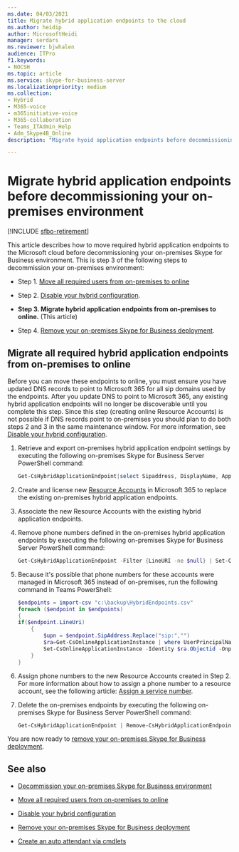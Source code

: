 ```yaml
---
ms.date: 04/03/2021
title: Migrate hybrid application endpoints to the cloud
ms.author: heidip
author: MicrosoftHeidi
manager: serdars
ms.reviewer: bjwhalen
audience: ITPro
f1.keywords:
- NOCSH
ms.topic: article
ms.service: skype-for-business-server
ms.localizationpriority: medium
ms.collection: 
- Hybrid 
- M365-voice
- m365initiative-voice
- M365-collaboration
- Teams_ITAdmin_Help
- Adm_Skype4B_Online
description: "Migrate hyoid application endpoints before decommissioning a Skype for Business on-premises environment."

---
```


# Migrate hybrid application endpoints before decommissioning your on-premises environment

[!INCLUDE [sfbo-retirement](../../Hub/includes/sfbo-retirement.md)]

This article describes how to move required hybrid application endpoints to the Microsoft cloud before decommissioning your on-premises Skype for Business environment. This is step 3 of the following steps to decommission your on-premises environment:

- Step 1. [Move all required users from on-premises to online](decommission-move-on-prem-users.md)

- Step 2. [Disable your hybrid configuration](cloud-consolidation-disabling-hybrid.md).

- **Step 3. Migrate hybrid application endpoints from on-premises to online.** (This article)

- Step 4. [Remove your on-premises Skype for Business deployment](decommission-remove-on-prem.md).

## Migrate all required hybrid application endpoints from on-premises to online

Before you can move these endpoints to online, you must ensure you have updated DNS records to point to Microsoft 365 for all sip domains used by the endpoints. After you update DNS to point to Microsoft 365, any existing hybrid application endpoints will no longer be discoverable until you complete this step. Since this step (creating online Resource Accounts) is not possible if DNS records point to on-premises you should plan to do both steps 2 and 3 in the same maintenance window. For more information, see [Disable your hybrid configuration](cloud-consolidation-disabling-hybrid.md).

1. Retrieve and export on-premises hybrid application endpoint settings by executing the following on-premises Skype for Business Server PowerShell command:

   ```PowerShell
   Get-CsHybridApplicationEndpoint|select Sipaddress, DisplayName, ApplicationID, LineUri |Export-Csv -Path "c:\backup\HybridEndpoints.csv"
   ```

2. Create and license new [Resource Accounts](/microsoftteams/manage-resource-accounts) in Microsoft 365 to replace the existing on-premises hybrid application endpoints.

3. Associate the new Resource Accounts with the existing hybrid application endpoints.

4. Remove phone numbers defined in the on-premises hybrid application endpoints by executing the following on-premises Skype for Business Server PowerShell command:

   ```PowerShell
   Get-CsHybridApplicationEndpoint -Filter {LineURI -ne $null} | Set-CsHybridApplicationEndpoint -LineURI ""
   ```

5. Because it's possible that phone numbers for these accounts were managed in Microsoft 365 instead of on-premises, run the following command in Teams PowerShell:

   ```PowerShell
   $endpoints = import-csv "c:\backup\HybridEndpoints.csv"
   foreach ($endpoint in $endpoints)
   {
   if($endpoint.LineUri)
       {
           $upn = $endpoint.SipAddress.Replace("sip:","")
           $ra=Get-CsOnlineApplicationInstance | where UserPrincipalName -eq $upn 
           Set-CsOnlineApplicationInstance -Identity $ra.Objectid -OnpremPhoneNumber ""
       }
   }
   ```

6. Assign phone numbers to the new Resource Accounts created in Step 2. For more information about how to assign a phone number to a resource account, see the following article: [Assign a service number](/microsoftteams/manage-resource-accounts).

7. Delete the on-premises endpoints by executing the following on-premises Skype for Business Server PowerShell command:

   ```PowerShell
   Get-CsHybridApplicationEndpoint | Remove-CsHybridApplicationEndpoint
   ```

You are now ready to [remove your on-premises Skype for Business deployment](decommission-remove-on-prem.md).

## See also

- [Decommission your on-premises Skype for Business environment](decommission-on-prem-overview.md)

- [Move all required users from on-premises to online](decommission-move-on-prem-users.md)

- [Disable your hybrid configuration](cloud-consolidation-disabling-hybrid.md)

- [Remove your on-premises Skype for Business deployment](decommission-remove-on-prem.md)

- [Create an auto attendant via cmdlets](/microsoftteams/create-a-phone-system-auto-attendant-via-cmdlets)
